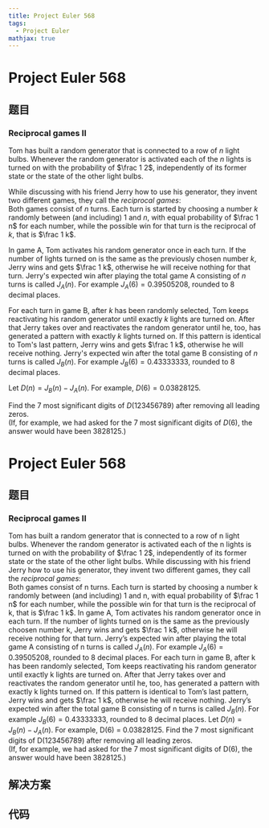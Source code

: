 ```yaml
---
title: Project Euler 568
tags:
  - Project Euler
mathjax: true
---
```

<escape><!-- more --></escape>
    
# Project Euler 568
## 题目
### Reciprocal games II

Tom has built a random generator that is connected to a row of $n$ light bulbs. Whenever the random generator is activated each of the $n$ lights is turned on with the probability of $\frac 1 2$, independently of its former state or the state of the other light bulbs.

While discussing with his friend Jerry how to use his generator, they invent two different games, they call the <i>reciprocal games</i>:<br />
Both games consist of $n$ turns. Each turn is started by choosing a number $k$ randomly between (and including) $1$ and $n$, with equal probability of $\frac 1 n$ for each number, while the possible win for that turn is the reciprocal of $k$, that is $\frac 1 k$.

In game A, Tom activates his random generator once in each turn. If the number of lights turned on is the same as the previously chosen number $k$, Jerry wins and gets $\frac 1 k$, otherwise he will receive nothing for that turn. Jerry's expected win after playing the total game A consisting of $n$ turns is called $J_A(n)$. For example $J_A(6)=0.39505208$, rounded to 8 decimal places.

For each turn in game B, after $k$ has been randomly selected, Tom keeps reactivating his random generator until exactly $k$ lights are turned on. After that Jerry takes over and reactivates the random generator until he, too, has generated a pattern with exactly $k$ lights turned on. If this pattern is identical to Tom's last pattern, Jerry wins and gets $\frac 1 k$, otherwise he will receive nothing. Jerry's expected win after the total game B consisting of $n$ turns is called $J_B(n)$. For example $J_B(6)=0.43333333$, rounded to 8 decimal places.

Let $D(n)=J_B(n)−J_A(n)$. For example, $D(6) = 0.03828125$.

Find the 7 most significant digits of $D(123456789)$ after removing all leading zeros.<br />
(If, for example, we had asked for the 7 most significant digits of $D(6)$, the answer would have been 3828125.)


# Project Euler 568
## 题目
### Reciprocal games II

Tom has built a random generator that is connected to a row of n light bulbs. Whenever the random generator is activated each of the n lights is turned on with the probability of $\frac 1 2$, independently of its former state or the state of the other light bulbs.
While discussing with his friend Jerry how to use his generator, they invent two different games, they call the <i>reciprocal games</i>:<br>Both games consist of n turns. Each turn is started by choosing a number k randomly between (and including) 1 and n, with equal probability of $\frac 1 n$ for each number, while the possible win for that turn is the reciprocal of k, that is $\frac 1 k$.
In game A, Tom activates his random generator once in each turn. If the number of lights turned on is the same as the previously choosen number k, Jerry wins and gets $\frac 1 k$, otherwise he will receive nothing for that turn. Jerry’s expected win after playing the total game A consisting of n turns is called $J_A(n)$. For example $J_A(6)=0.39505208$, rounded to 8 decimal places.
For each turn in game B, after k has been randomly selected, Tom keeps reactivating his random generator until exactly k lights are turned on. After that Jerry takes over and reactivates the random generator until he, too, has generated a pattern with exactly k lights turned on. If this pattern is identical to Tom’s last pattern, Jerry wins and gets $\frac 1 k$, otherwise he will receive nothing. Jerry’s expected win after the total game B consisting of n turns is called $J_B(n)$. For example $J_B(6)=0.43333333$, rounded to 8 decimal places.
Let $D(n)=J_B(n)−J_A(n)$. For example, D(6) = 0.03828125.
Find the 7 most significant digits of D(123456789) after removing all leading zeros.<br>(If, for example, we had asked for the 7 most significant digits of D(6), the answer would have been 3828125.)


## 解决方案


## 代码


